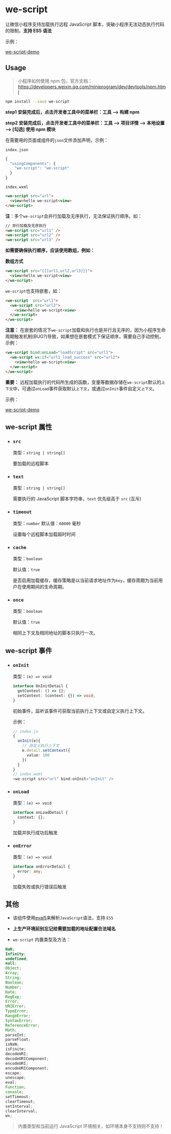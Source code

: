 # we-script

让微信小程序支持加载执行远程 JavaScript 脚本，突破小程序无法动态执行代码的限制，**支持 ES5 语法**

示例：

[we-script-demo](https://github.com/bplok20010/we-script-demo)

## Usage

> 小程序如何使用 npm 包，官方文档：https://developers.weixin.qq.com/miniprogram/dev/devtools/npm.html

```sh
npm install --save we-script
```

**step1 安装完成后，点击开发者工具中的菜单栏：工具 --> 构建 npm**

**step2 安装完成后，点击开发者工具中的菜单栏：工具 --> 项目详情 --> 本地设置 --> [勾选] 使用 npm 模块**

在需要用的页面或组件的`json`文件添加声明，示例：

`index.json`

```ts
{
  "usingComponents": {
    "we-script": "we-script"
  }
}
```

`index.wxml`

```html
<we-script src="url">
  <view>hello we-script<view>
</we-script>
```

**注**：多个`we-script`会并行加载及无序执行，无法保证执行顺序。如：

```html
// 并行加载及无序执行
<we-script src="url1" />
<we-script src="url2" />
<we-script src="url3" />
```

**如需要确保执行顺序，应该使用数组，例如：**

**数组方式**

```html
<we-script src="{{[url1,url2,url3]}}">
  <view>hello we-script<view>
</we-script>
```

`we-script`也支持嵌套，如：

```html
<we-script  src="url1">
  <we-script src="url2">
    <view>hello we-script<view>
  </we-script>
</we-script>
```

**注意：** 在嵌套的情况下`we-script`加载和执行也是并行且无序的，因为小程序生命周期触发机制(BUG?)导致，如果想在嵌套模式下保证顺序，需要自己手动控制，示例：

```html
<we-script bind:onLoad="loadScript" src="url1">
  <we-script wx:if="url1_load_success" src="url2">
    <view>hello we-script<view>
  </we-script>
</we-script>
```

**重要：** 远程加载执行的代码所生成的函数，变量等数据存储在`we-script`默认的`上下文`中，可通过`onLoad`事件获取默认`上下文`，或通过`onInit`事件自定义`上下文`。

示例：

[we-script-demo](https://github.com/bplok20010/we-script-demo)

## we-script 属性

- ### `src`

  类型：`string | string[]`

  要加载的远程脚本

- ### `text`

  类型：`string | string[]`

  需要执行的 JavaScript 脚本字符串，`text` 优先级高于 `src` (互斥)

- ### `timeout`

  类型：`number`
  默认值：`60000` 毫秒

  设置每个远程脚本加载超时时间

- ### `cache`

  类型：`boolean`

  默认值：`true`

  是否启用加载缓存，缓存策略是以当前请求地址作为`key`，缓存周期为当前用户在使用期间的生命周期。

- ### `once`

  类型：`boolean`

  默认值：`true`

  相同上下文及相同地址的脚本只执行一次。

## we-script 事件

- ### `onInit`

  类型：`(e) => void`

  ```ts
  interface OnInitDetail {
  	getContext: () => {};
  	setContext: (context: {}) => void;
  }
  ```

  初始事件，监听该事件可获取当前执行上下文或自定义执行上下文。

  示例：

  ```ts
  // index.js
  {
    onInit(e){
      // 自定义执行上下文
      e.detail.setContext({
        value: 100
      })
    }
  }
  // index.wxml
  <we-script src="url" bind:onInit="onInit" />
  ```

- ### `onLoad`

  类型：`(e) => void`

  ```ts
  interface onLoadDetail {
  	context: {};
  }
  ```

  加载并执行成功后触发

- ### `onError`

  类型：`(e) => void`

  ```ts
  interface onErrorDetail {
  	error: any;
  }
  ```

  加载失败或执行错误后触发

## 其他

- 该组件使用[eval5](https://github.com/bplok20010/eval5)来解析`JavaScript`语法，支持 `ES5`

- **上生产环境前别忘记给需要加载的地址配置合法域名**

- `we-script` 内置类型及方法：

```ts
NaN;
Infinity;
undefined;
null;
Object;
Array;
String;
Boolean;
Number;
Date;
RegExp;
Error;
URIError;
TypeError;
RangeError;
SyntaxError;
ReferenceError;
Math;
parseInt;
parseFloat;
isNaN;
isFinite;
decodeURI;
decodeURIComponent;
encodeURI;
encodeURIComponent;
escape;
unescape;
eval;
Function;
console;
setTimeout;
clearTimeout;
setInterval;
clearInterval;
wx;
```

> 内置类型和当前运行 JavaScript 环境相关，如环境本身不支持则不支持！
